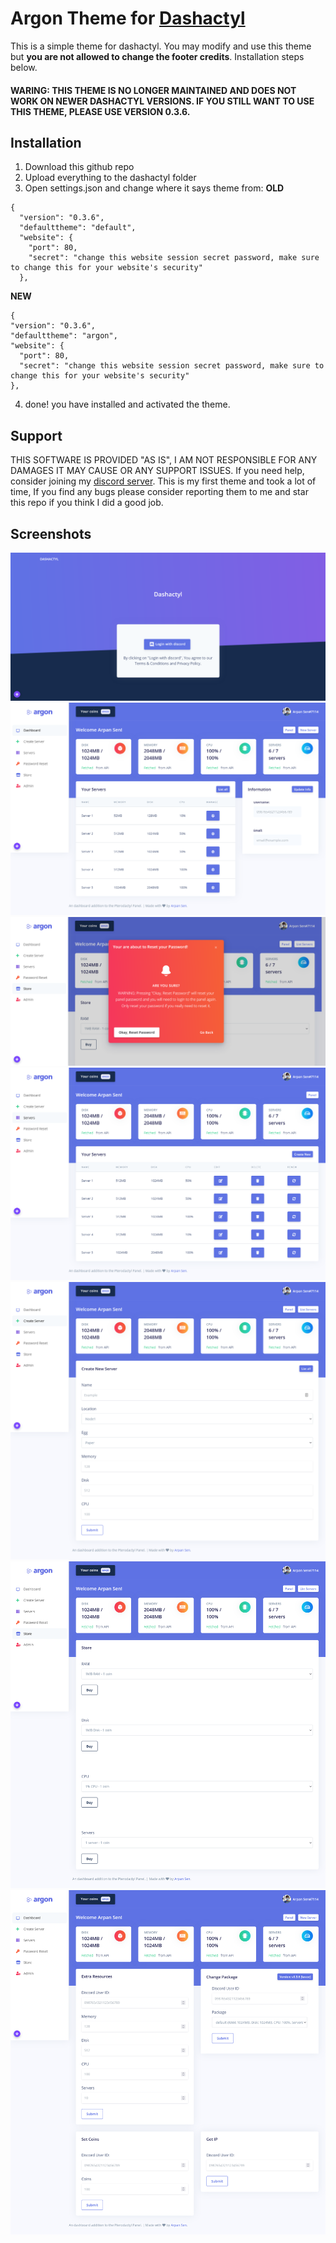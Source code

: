 # Argon Theme for [Dashactyl](https://github.com/realtwo2/dashactyl)
This is a simple theme for dashactyl. You may modify and use this theme but **you are not allowed to change the footer credits**. Installation steps below.

#### WARING: THIS THEME IS NO LONGER MAINTAINED AND DOES NOT WORK ON NEWER DASHACTYL VERSIONS. IF YOU STILL WANT TO USE THIS THEME, PLEASE USE VERSION 0.3.6.

## Installation
1. Download this github repo
2. Upload everything to the dashactyl folder
3. Open settings.json and change where it says theme from:
**OLD**
```
{
  "version": "0.3.6",
  "defaulttheme": "default",
  "website": {
    "port": 80,
    "secret": "change this website session secret password, make sure to change this for your website's security"
  },
  ```
  **NEW**
  ```
  {
  "version": "0.3.6",
  "defaulttheme": "argon",
  "website": {
    "port": 80,
    "secret": "change this website session secret password, make sure to change this for your website's security"
  },
  ```
  4. done! you have installed and activated the theme.
  
  ## Support
  THIS SOFTWARE IS PROVIDED "AS IS", I AM NOT RESPONSIBLE FOR ANY DAMAGES IT MAY CAUSE OR ANY SUPPORT ISSUES. If you need help, consider joining my [discord server](https://discord.gg/CenrSdGxa4).
  This is my first theme and took a lot of time, If you find any bugs please consider reporting them to me and star this repo if you think I did a good job.
  
  ## Screenshots
  ![Login Page](https://github.com/typicalGtaTG/dashactyl-argonTheme/raw/main/screenshots/login1.png)
  ![Dashboard Page](https://github.com/typicalGtaTG/dashactyl-argonTheme/raw/main/screenshots/dashboard1.png)
  ![Password Reset Alert](https://github.com/typicalGtaTG/dashactyl-argonTheme/raw/main/screenshots/password_reset1.png)
  ![Server List Page](https://github.com/typicalGtaTG/dashactyl-argonTheme/raw/main/screenshots/servers1.png)
  ![Server Creation Page](https://github.com/typicalGtaTG/dashactyl-argonTheme/raw/main/screenshots/create1.png)
  ![Store Page](https://github.com/typicalGtaTG/dashactyl-argonTheme/raw/main/screenshots/store1.png)
  ![Admin Page](https://raw.githubusercontent.com/typicalGtaTG/dashactyl-argonTheme/main/screenshots/admin1.png)
